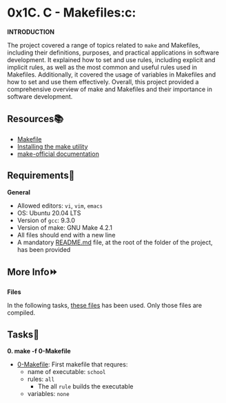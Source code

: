 # 0x1C. C - Makefiles:c:

**INTRODUCTION**

The project covered a range of topics related to `make` and Makefiles, including their definitions, purposes, and practical applications in software development. It explained how to set and use rules, including explicit and implicit rules, as well as the most common and useful rules used in Makefiles. Additionally, it covered the usage of variables in Makefiles and how to set and use them effectively. Overall, this project provided a comprehensive overview of make and Makefiles and their importance in software development.

## Resources:books:
- [Makefile](https://www.google.com/search?q=makefile#ip=1)
- [Installing the make utility](https://www.geeksforgeeks.org/how-to-install-make-on-ubuntu/)
- [make-official documentation](https://www.gnu.org/software/make/manual/html_node/)

## Requirements:pushpin:

**General**
- Allowed editors: `vi`, `vim`, `emacs`
- OS: Ubuntu 20.04 LTS
- Version of `gcc`: 9.3.0
- Version of make: GNU Make 4.2.1
- All files should end with a new line
- A mandatory [README.md](./README.md) file, at the root of the folder of the project, has been provided

## More Info:fast_forward:

**Files**

In the following tasks, [these files](https://github.com/holbertonschool/0x1B.c) has been used. Only those files are compiled.

## Tasks:page_with_curl:

**0. make -f 0-Makefile**
- [0-Makefile](./0-Makefile): First makefile that requres:
  - name of executable: `school`
  - rules: `all`
    - The all `rule` builds the executable
  - variables: `none`
